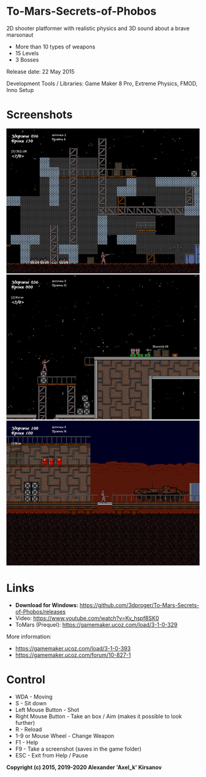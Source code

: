 # To-Mars-Secrets-of-Phobos
2D shooter platformer with realistic physics and 3D sound about a brave marsonaut

* More than 10 types of weapons
* 15 Levels
* 3 Bosses

Release date: 22 May 2015

Development Tools / Libraries: Game Maker 8 Pro, Extreme Physics, FMOD, Inno Setup

# Screenshots
![image](screenshot104.png?raw=true)
![image](screenshot106.png?raw=true)
![image](screenshot100.png?raw=true)

# Links
* <b>Download for Windows:</b> https://github.com/3dproger/To-Mars-Secrets-of-Phobos/releases
* Video: https://www.youtube.com/watch?v=Kv_hspf8SK0
* ToMars (Prequel): https://gamemaker.ucoz.com/load/3-1-0-329

More information:
* https://gamemaker.ucoz.com/load/3-1-0-393
* https://gamemaker.ucoz.com/forum/10-827-1

# Control
* WDA - Moving 
* S - Sit down 
* Left Mouse Button - Shot 
* Right Mouse Button - Take an box / Aim (makes it possible to look further)
* R - Reload 
* 1-9 or Mouse Wheel - Change Weapon
* F1 - Help
* F9 - Take a screenshot (saves in the game folder)
* ESC - Exit from Help / Pause 

<b>Copyright (c) 2015, 2019-2020 Alexander 'Axel_k' Kirsanov</b>
